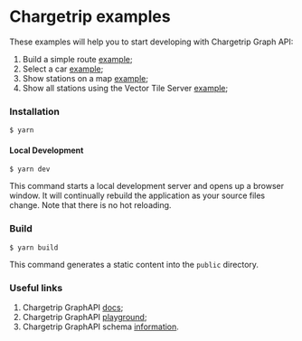 # Chargetrip examples

These examples will help you to start developing with Chargetrip Graph API:

1. Build a simple route [example](https://chargetrip.github.io/examples/route/);
2. Select a car [example](https://chargetrip.github.io/examples/car/);
3. Show stations on a map [example](https://chargetrip.github.io/examples/stations/);
4. Show all stations using the Vector Tile Server [example](https://chargetrip.github.io/examples/tile-server/);

### Installation

```
$ yarn
```

#### Local Development

```
$ yarn dev
```

This command starts a local development server and opens up a browser window. It will continually rebuild the application as your source files change. Note that there is no hot reloading.

### Build

```
$ yarn build
```

This command generates a static content into the `public` directory.

### Useful links

1. Chargetrip GraphAPI [docs](https://docs.chargetrip.com/);
2. Chargetrip GraphAPI [playground](https://playground.chargetrip.com/);
3. Chargetrip GraphAPI schema [information](https://voyager.chargetrip.com/).
